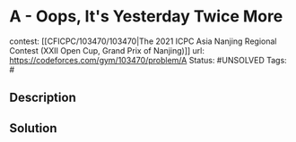 # A - Oops, It's Yesterday Twice More

contest: [[CFICPC/103470/103470|The 2021 ICPC Asia Nanjing Regional Contest (XXII Open Cup, Grand Prix of Nanjing)]]
url: https://codeforces.com/gym/103470/problem/A
Status: #UNSOLVED
Tags: #

## Description

## Solution

